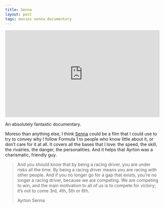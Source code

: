 ```yaml
---
title: Senna
layout: post
tags: movies senna documentary
---
```


<p class="video">
	<iframe width="500" height="281" src="https://www.youtube.com/embed/sfosF-ZAbR4" frameborder="0" allow="autoplay; encrypted-media" allowfullscreen></iframe>
</p>

An absolutely fantastic documentary.

Moreso than anything else, I think [Senna](https://en.wikipedia.org/wiki/Senna_(film)) could be a film that I could use to try to convey why I follow Formula 1 to people who know little about it, or don’t care for it at all. It covers all the bases that I love: the speed, the skill, the rivalries, the danger, the personalities. And it helps that Ayrton was a charismatic, friendly guy.

<blockquote>
	<p>And you should know that by being a racing driver, you are under risks all the time. By being a racing driver means you are racing with other people. And if you no longer go for a gap that exists, you’re no longer a racing driver, because we are competing. We are competing to win, and the main motivation to all of us is to compete for victory; it’s not to come 3rd, 4th, 5th or 6th.</p>
	<div class="author">Ayrton Senna</div>
</blockquote>
